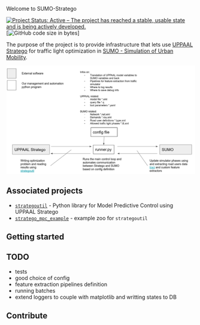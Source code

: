 Welcome to SUMO-Stratego

[![Project Status: Active – The project has reached a stable, usable state and is being actively developed.](https://www.repostatus.org/badges/latest/active.svg)](https://www.repostatus.org/#active)
[![GitHub code size in bytes](https://img.shields.io/github/languages/code-size/mihsamusev/strategoutil)]
<!---when tests are ready
[![badge](https://github.com/mihsamusev/strategoutil/workflows/build/badge.svg)](https://github.com/mihsamusev/strategoutil/actions)
--->

The purpose of the project is to provide infrastructure that lets use [UPPAAL Stratego](https://people.cs.aau.dk/~marius/stratego/) for traffic light optimization in [SUMO - Simulation of Urban Mobility](https://www.eclipse.org/sumo/).



<p align="center">
    <img src="docs/components.png">
</p>

## Associated projects

- [`strategoutil`](https://github.com/mihsamusev/strategoutil) - Python library for Model Predictive Control using UPPAAL Stratego
- [`stratego_mpc_example`](https://github.com/mihsamusev/stratego_mpc_example) - example zoo for `strategoutil`

## Getting started


## TODO
- tests
- good choice of config
- feature extraction pipelines definition
- running batches
- extend loggers to couple with matplotlib and writting states to DB

## Contribute